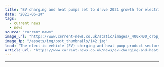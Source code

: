 ```yaml
---
title: "EV charging and heat pumps set to drive 2021 growth for electrical wholesalers"
date: "2021-06-28"
tags: 
  - current news
  - news
source: "current news"
image_url: "https://www.current-news.co.uk/static/images/_400x400_crop_center-center/GettyImages-167427226.jpg"
image_fp: "/assets/img/post_thumbnails/142.jpg"
lead: "​The electric vehicle (EV) charging and heat pump product sectors are to grow following the electrical wholesale market contracting in 2020."
article_url: "https://www.current-news.co.uk/news/ev-charging-and-heat-pumps-set-to-drive-2021-growth-for-electrical-wholesalers?utm_source=rss-feeds&utm_medium=rss&utm_campaign=rss"
---
```


---
